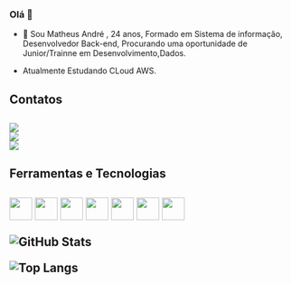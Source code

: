 ### Olá 👋



- 👨 Sou Matheus André , 24 anos, Formado em Sistema de informação, Desenvolvedor Back-end, Procurando uma oportunidade de Junior/Trainne em Desenvolvimento,Dados.

- Atualmente Estudando CLoud AWS.

<h2>Contatos<h2>

[<img src = "https://img.shields.io/badge/-Instagram-%23E4405F?style=for-the-badge&logo=instagram&logoColor=white">](https://www.instagram.com/matheus__andre_/)  
[<img src ="https://img.shields.io/badge/LinkedIn-0077B5?style=for-the-badge&logo=linkedin&logoColor=white">](https://www.linkedin.com/in/matheu-sandregalvaodasilva/)  
[<img src="https://img.shields.io/badge/Gmail-D14836?style=for-the-badge&logo=gmail&logoColor=white">](matheusandr2@gmail.com)
  
<h2>Ferramentas e Tecnologias<h2> 
  
<img src="https://cdn.jsdelivr.net/gh/devicons/devicon/icons/visualstudio/visualstudio-plain.svg" width="40" height="40"/>
<img src="https://cdn.jsdelivr.net/gh/devicons/devicon/icons/csharp/csharp-original.svg" width="40" height="40"/>
<img src="https://cdn.jsdelivr.net/gh/devicons/devicon/icons/dot-net/dot-net-original-wordmark.svg" width="40" height="40" />
<img src="https://cdn.jsdelivr.net/gh/devicons/devicon/icons/git/git-original.svg" width="40" height="40"/>
<img src="https://cdn.jsdelivr.net/gh/devicons/devicon/icons/jupyter/jupyter-original-wordmark.svg" width="40" height="40"  />
<img src="https://cdn.jsdelivr.net/gh/devicons/devicon/icons/python/python-original.svg" width="40" height="40"/>
<img src="https://cdn.jsdelivr.net/gh/devicons/devicon/icons/vscode/vscode-original.svg" width="40" height="40" />



![GitHub Stats](https://github-readme-stats.vercel.app/api?username=matheusandre1&theme=transparent&bg_color=000&border_color=30A3DC&show_icons=true&icon_color=30A3DC&title_color=E94D5F&text_color=FFF)


![Top Langs](https://github-readme-stats-git-masterrstaa-rickstaa.vercel.app/api/top-langs/?username=matheusandre1&bg_color=000&border_color=30A3DC&title_color=E94D5F&text_color=FFF)

